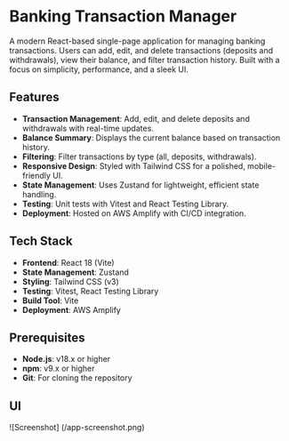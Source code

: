 # Banking Transaction Manager

A modern React-based single-page application for managing banking transactions. Users can add, edit, and delete transactions (deposits and withdrawals), view their balance, and filter transaction history. Built with a focus on simplicity, performance, and a sleek UI.

## Features
- **Transaction Management**: Add, edit, and delete deposits and withdrawals with real-time updates.
- **Balance Summary**: Displays the current balance based on transaction history.
- **Filtering**: Filter transactions by type (all, deposits, withdrawals).
- **Responsive Design**: Styled with Tailwind CSS for a polished, mobile-friendly UI.
- **State Management**: Uses Zustand for lightweight, efficient state handling.
- **Testing**: Unit tests with Vitest and React Testing Library.
- **Deployment**: Hosted on AWS Amplify with CI/CD integration.

## Tech Stack
- **Frontend**: React 18 (Vite)
- **State Management**: Zustand
- **Styling**: Tailwind CSS (v3)
- **Testing**: Vitest, React Testing Library
- **Build Tool**: Vite
- **Deployment**: AWS Amplify

## Prerequisites
- **Node.js**: v18.x or higher
- **npm**: v9.x or higher
- **Git**: For cloning the repository

## UI
![Screenshot] (/app-screenshot.png)
